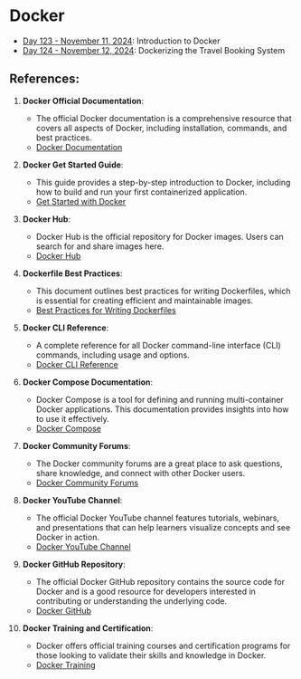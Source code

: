 # Docker

- [Day 123 - November 11, 2024](https://github.com/StartSteps-Digital-Education-GmbH/Course-Navigator/tree/main/Curriculum/03.%20Docker/Day%20123): Introduction to Docker
- [Day 124 - November 12, 2024](https://github.com/StartSteps-Digital-Education-GmbH/Course-Navigator/tree/main/Curriculum/03.%20Docker/Day%20124): Dockerizing the Travel Booking System

## References:
1. **Docker Official Documentation**:
   - The official Docker documentation is a comprehensive resource that covers all aspects of Docker, including installation, commands, and best practices.
   - [Docker Documentation](https://docs.docker.com/)

2. **Docker Get Started Guide**:
   - This guide provides a step-by-step introduction to Docker, including how to build and run your first containerized application.
   - [Get Started with Docker](https://docs.docker.com/get-started/)

3. **Docker Hub**:
   - Docker Hub is the official repository for Docker images. Users can search for and share images here.
   - [Docker Hub](https://hub.docker.com/)

4. **Dockerfile Best Practices**:
   - This document outlines best practices for writing Dockerfiles, which is essential for creating efficient and maintainable images.
   - [Best Practices for Writing Dockerfiles](https://docs.docker.com/develop/develop-images/dockerfile_best-practices/)

5. **Docker CLI Reference**:
   - A complete reference for all Docker command-line interface (CLI) commands, including usage and options.
   - [Docker CLI Reference](https://docs.docker.com/engine/reference/commandline/cli/)

6. **Docker Compose Documentation**:
   - Docker Compose is a tool for defining and running multi-container Docker applications. This documentation provides insights into how to use it effectively.
   - [Docker Compose](https://docs.docker.com/compose/)

7. **Docker Community Forums**:
   - The Docker community forums are a great place to ask questions, share knowledge, and connect with other Docker users.
   - [Docker Community Forums](https://forums.docker.com/)

8. **Docker YouTube Channel**:
   - The official Docker YouTube channel features tutorials, webinars, and presentations that can help learners visualize concepts and see Docker in action.
   - [Docker YouTube Channel](https://www.youtube.com/@DockerInc)

9. **Docker GitHub Repository**:
   - The official Docker GitHub repository contains the source code for Docker and is a good resource for developers interested in contributing or understanding the underlying code.
   - [Docker GitHub](https://github.com/docker)

10. **Docker Training and Certification**:
    - Docker offers official training courses and certification programs for those looking to validate their skills and knowledge in Docker.
    - [Docker Training](https://docs.docker.com/get-started/resources/#docker-training)
